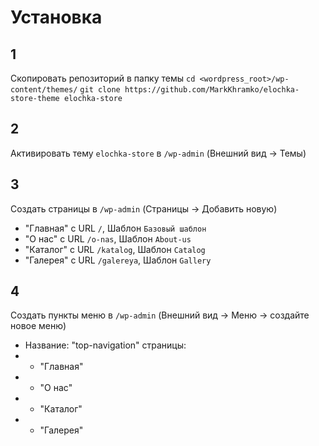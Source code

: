 # Установка 

## 1

Скопировать репозиторий в папку темы
`cd <wordpress_root>/wp-content/themes/`
`git clone https://github.com/MarkKhramko/elochka-store-theme elochka-store`

## 2 

Активировать тему `elochka-store` в `/wp-admin` (Внешний вид -> Темы)

## 3

Создать страницы в `/wp-admin` (Страницы -> Добавить новую)

* "Главная" с URL `/`, Шаблон `Базовый шаблон`
* "О нас" с URL `/o-nas`, Шаблон `About-us`
* "Каталог" с URL `/katalog`, Шаблон `Catalog`
* "Галерея" с URL `/galereya`, Шаблон `Gallery`

## 4

Создать пункты меню в `/wp-admin` (Внешний вид -> Меню -> создайте новое меню)

* Название: "top-navigation" страницы:
* * "Главная"
* * "О нас"
* * "Каталог"
* * "Галерея"

